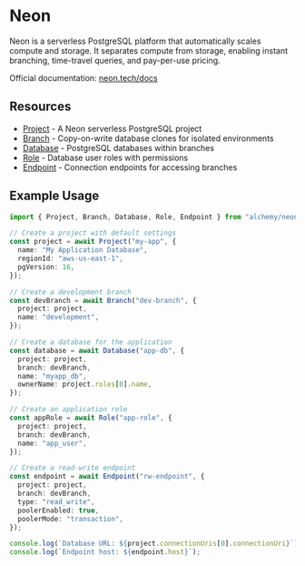 # Neon

Neon is a serverless PostgreSQL platform that automatically scales compute and storage. It separates compute from storage, enabling instant branching, time-travel queries, and pay-per-use pricing.

Official documentation: [neon.tech/docs](https://neon.tech/docs)

## Resources

- [Project](./project.md) - A Neon serverless PostgreSQL project
- [Branch](./branch.md) - Copy-on-write database clones for isolated environments
- [Database](./database.md) - PostgreSQL databases within branches
- [Role](./role.md) - Database user roles with permissions
- [Endpoint](./endpoint.md) - Connection endpoints for accessing branches

## Example Usage

```ts
import { Project, Branch, Database, Role, Endpoint } from "alchemy/neon";

// Create a project with default settings
const project = await Project("my-app", {
  name: "My Application Database",
  regionId: "aws-us-east-1",
  pgVersion: 16,
});

// Create a development branch
const devBranch = await Branch("dev-branch", {
  project: project,
  name: "development",
});

// Create a database for the application
const database = await Database("app-db", {
  project: project,
  branch: devBranch,
  name: "myapp_db",
  ownerName: project.roles[0].name,
});

// Create an application role
const appRole = await Role("app-role", {
  project: project,
  branch: devBranch,
  name: "app_user",
});

// Create a read-write endpoint
const endpoint = await Endpoint("rw-endpoint", {
  project: project,
  branch: devBranch,
  type: "read_write",
  poolerEnabled: true,
  poolerMode: "transaction",
});

console.log(`Database URL: ${project.connectionUris[0].connectionUri}`);
console.log(`Endpoint host: ${endpoint.host}`);
```